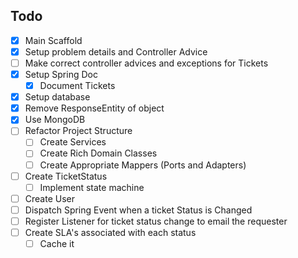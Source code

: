 ## Todo 
 - [X]  Main Scaffold
 - [X]  Setup problem details and Controller Advice
   - [ ] Make correct controller advices and exceptions for Tickets
 - [X] Setup Spring Doc
   -  [X] Document Tickets
 - [X]  Setup database
 - [X] Remove ResponseEntity of object
 - [X] Use MongoDB
 - [ ] Refactor Project Structure
   - [ ] Create Services
   - [ ] Create Rich Domain Classes
   - [ ] Create Appropriate Mappers (Ports and Adapters)
- [ ] Create TicketStatus
  - [ ] Implement state machine 
- [ ] Create User
- [ ] Dispatch Spring Event when a ticket Status is Changed
- [ ] Register Listener for ticket status change to email the requester
- [ ] Create SLA's associated with each status
  - [ ] Cache it
